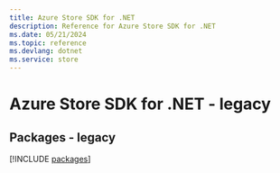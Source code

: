 ```yaml
---
title: Azure Store SDK for .NET
description: Reference for Azure Store SDK for .NET
ms.date: 05/21/2024
ms.topic: reference
ms.devlang: dotnet
ms.service: store
---
```

# Azure Store SDK for .NET - legacy
## Packages - legacy
[!INCLUDE [packages](store-index.md)]